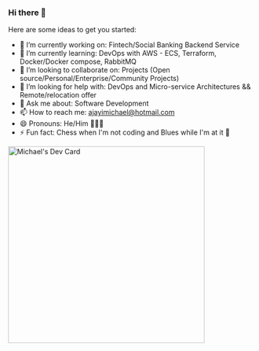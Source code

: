 ### Hi there 👋


<!-- **michaelajayi/michaelajayi** is a ✨ _special_ ✨ repository because its `README.md` (this file) appears on your GitHub profile. -->

Here are some ideas to get you started:
- 🔭 I’m currently working on: Fintech/Social Banking Backend Service 
- 🌱 I’m currently learning: DevOps with AWS - ECS, Terraform, Docker/Docker compose, RabbitMQ
- 👯 I’m looking to collaborate on: Projects (Open source/Personal/Enterprise/Community Projects)
- 🤔 I’m looking for help with: DevOps and Micro-service Architectures && Remote/relocation offer
- 💬 Ask me about: Software Development
- 📫 How to reach me: ajayimichael@hotmail.com
- 😄 Pronouns: He/Him 🧔🏾‍♂️
- ⚡ Fun fact: Chess when I'm not coding and Blues while I'm at it 🫡

<a href="https://app.daily.dev/michaelajayiope"><img src="https://api.daily.dev/devcards/1e057604520e4240a0f7310008e90f4e.png?r=hnb" width="400" alt="Michael's Dev Card"/></a>
